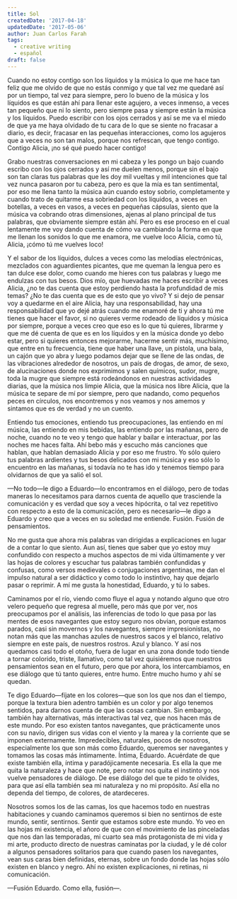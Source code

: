 ```yaml
---
title: Sol
createdDate: '2017-04-18'
updatedDate: '2017-05-06'
author: Juan Carlos Farah
tags:
  - creative writing
  - español
draft: false
---
```


Cuando no estoy contigo son los líquidos y la música lo que me hace tan feliz
que me olvido de que no estás conmigo y que tal vez me quedaré así por un
tiempo, tal vez para siempre, pero lo bueno de la música y los líquidos es que
están ahí para llenar este agujero, a veces inmenso, a veces tan pequeño que ni
lo siento, pero siempre pasa y siempre están la música y los líquidos. Puedo
escribir con los ojos cerrados y así se me va el miedo de que ya me haya
olvidado de tu cara de lo que se siente no fracasar a diario, es decir, fracasar
en las pequeñas interacciones, como los agujeros que a veces no son tan malos,
porque nos refrescan, que tengo contigo. Contigo Alicia, ¡no sé qué puedo hacer
contigo!

Grabo nuestras conversaciones en mi cabeza y les pongo un bajo cuando escribo
con los ojos cerrados y así me duelen menos, porque sin el bajo son tan claras
tus palabras que les doy mil vueltas y mil intenciones que tal vez nunca pasaron
por tu cabeza, pero es que la mía es tan sentimental, por eso me llena tanto la
música aún cuando estoy sobrio, completamente y cuando trato de quitarme esa
sobriedad con los líquidos, a veces en botellas, a veces en vasos, a veces en
pequeñas cápsulas, siento que la música va cobrando otras dimensiones, ajenas
al plano principal de tus palabras, que obviamente siempre están ahí. Pero es
ese proceso en el cual lentamente me voy dando cuenta de cómo va cambiando la
forma en que me llenan los sonidos lo que me enamora, me vuelve loco Alicia,
como tú, Alicia, ¡cómo tú me vuelves loco!

Y el sabor de los líquidos, dulces a veces como las melodías electrónicas,
mezclados con aguardientes picantes, que me queman la lengua pero es tan dulce
ese dolor, como cuando me hieres con tus palabras y luego me endulzas con tus
besos. Dios mío, que huevadas me haces escribir a veces Alicia, ¿no te das
cuenta que estoy perdiendo hasta la profundidad de mis temas? ¿No te das cuenta
que es de esto que yo vivo? Y si dejo de pensar voy a quedarme en el aire
Alicia, hay una responsabilidad, hay una responsabilidad que yo dejé atrás
cuando me enamoré de ti y ahora tú me tienes que hacer el favor, si no quieres
verme rodeado de líquidos y música por siempre, porque a veces creo que eso es
lo que tú quieres, librarme y que me dé cuenta de que es en los líquidos y en
la música donde yo debo estar, pero si quieres entonces mejorarme, hacerme
sentir más, muchísimo, que entre en tu frecuencia, tiene que haber una llave,
un pistola, una bala, un cajón que yo abra y luego podamos dejar que se llene
de las ondas, de las vibraciones alrededor de nosotros, un país de drogas, de
amor, de sexo, de alucinaciones donde nos exprimimos y salen químicos, sudor,
mugre, toda la mugre que siempre está rodeándonos en nuestras actividades
diarias, que la música nos limpie Alicia, que la música nos libre Alicia, que
la música te separe de mí por siempre, pero que nadando, como pequeños peces en
círculos, nos encontremos y nos veamos y nos amemos y sintamos que es de verdad
y no un cuento.

Entiendo tus emociones, entiendo tus preocupaciones, las entiendo en mí música,
las entiendo en mis bebidas, las entiendo por las mañanas, pero de noche, cuando
no te veo y tengo que hablar y bailar e interactuar, por las noches me haces
falta. Ahí bebo más y escucho más canciones que hablan, que hablan demasiado
Alicia y por eso me frustro. Yo sólo quiero tus palabras ardientes y tus besos
delicados con mi música y eso sólo lo encuentro en las mañanas, si todavía no te
has ido y tenemos tiempo para olvidarnos de que ya salió el sol.

—No todo—le digo a Eduardo—lo encontramos en el diálogo, pero de todas maneras
lo necesitamos para darnos cuenta de aquello que trasciende la comunicación y es
verdad que soy a veces hipócrita, o tal vez repetitivo con respecto a esto de la
comunicación, pero es necesario—le digo a Eduardo y creo que a veces en su
soledad me entiende. Fusión. Fusión de pensamientos.

No me gusta que ahora mis palabras van dirigidas a explicaciones en lugar de a
contar lo que siento. Aun así, tienes que saber que yo estoy muy confundido
con respecto a muchos aspectos de mi vida últimamente y ver las hojas de colores
y escuchar tus palabras también confundidas y confusas, como versos medievales o
conjugaciones argentinas, me dan el impulso natural a ser didáctico y como todo
lo instintivo, hay que dejarlo pasar o reprimir. A mí me gusta la honestidad,
Eduardo, y tú lo sabes.

Caminamos por el río, viendo como fluye el agua y notando alguno que otro velero
pequeño que regresa al muelle, pero más que por ver, nos preocupamos por el
análisis, las inferencias de todo lo que pasa por las mentes de esos navegantes
que estoy seguro nos obvian, porque estamos parados, casi sin movernos y los
navegantes, siempre impresionistas, no notan más que las manchas azules de
nuestros sacos y el blanco, relativo siempre en este país, de nuestros rostros.
Azul y blanco. Y así nos quedamos casi todo el otoño, fuera de lugar en una zona
donde todo tiende a tornar colorido, triste, llamativo, como tal vez quisiéremos
que nuestros pensamientos sean en el futuro, pero que por ahora, los
intercambiamos, en ese diálogo que tú tanto quieres, entre humo. Entre mucho
humo y ahí se quedan.

Te digo Eduardo—fíjate en los colores—que son los que nos dan el tiempo, porque
la textura bien adentro también es un color y por algo tenemos sentidos, para
darnos cuenta de que las cosas cambian. Sin embargo, también hay alternativas,
más interactivas tal vez, que nos hacen más de este mundo. Por eso existen
tantos navegantes, que prácticamente unos con su navío, dirigen sus vidas con el
viento y la marea y la corriente que se imponen externamente. Impredecibles,
naturales, pocos de nosotros, especialmente los que son más como Eduardo,
queremos ser navegantes y tomamos las cosas más íntimamente. Íntima, Eduardo.
Acuérdate de que existe también ella, íntima y paradójicamente necesaria. Es
ella la que me quita la naturaleza y hace que note, pero notar nos quita el
instinto y nos vuelve pensadores de diálogo. De ese diálogo del que te pido te
olvides, para que así ella también sea mi naturaleza y no mi propósito. Así ella
no dependa del tiempo, de colores, de atardeceres.

Nosotros somos los de las camas, los que hacemos todo en nuestras habitaciones y
cuando caminamos queremos si bien no sentirnos de este mundo, sentir,
sentirnos. Sentir que estamos sobre este mundo. Yo veo en las hojas mi
existencia, el añoro de que con el movimiento de las pinceladas que nos dan
las temporadas, mi cuarto sea más protagonista de mi vida y mi arte, producto
directo de nuestras caminatas por la ciudad, y le dé color a algunos
pensadores solitarios para que cuando pasen los navegantes, vean sus caras
bien definidas, eternas, sobre un fondo donde las hojas sólo existen en
blanco y negro. Ahí no existen explicaciones, ni retinas, ni comunicación.

—Fusión Eduardo. Como ella, fusión—.
